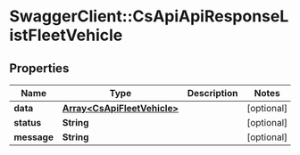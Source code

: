 # SwaggerClient::CsApiApiResponseListFleetVehicle

## Properties
Name | Type | Description | Notes
------------ | ------------- | ------------- | -------------
**data** | [**Array&lt;CsApiFleetVehicle&gt;**](CsApiFleetVehicle.md) |  | [optional] 
**status** | **String** |  | [optional] 
**message** | **String** |  | [optional] 


